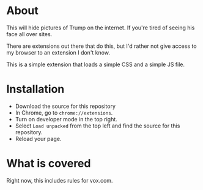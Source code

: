 # About

This will hide pictures of Trump on the internet. If you're tired of seeing his face all over sites.

There are extensions out there that do this, but I'd rather not give access to my browser to an extension I don't know.

This is a simple extension that loads a simple CSS and a simple JS file.

# Installation

- Download the source for this repository
- In Chrome, go to `chrome://extensions`.
- Turn on developer mode in the top right.
- Select `Load unpacked` from the top left and find the source for this repository.
- Reload your page.

# What is covered

Right now, this includes rules for vox.com.
